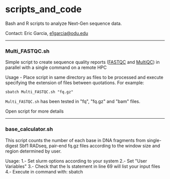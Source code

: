 # scripts_and_code

Bash and R scripts to analyze Next-Gen sequence data. 

Contact: Eric Garcia, e1garcia@odu.edu

---

### Multi_FASTQC.sh

Simple script to create sequence quality reports ([FASTQC](https://www.bioinformatics.babraham.ac.uk/projects/fastqc/) and [MultiQC](https://multiqc.info/)) in parallel with a single command on a remote HPC

Usage - Place script in same directory as files to be processed and execute specifying the extension of files between quotations. For example:
```
sbatch Multi_FASTQC.sh "fq.gz"
```

`Multi_FASTQC.sh` has been tested in "fq", "fq.gz" and "bam" files.

Open script for more details

---

### base_calculator.sh

This script counts the number of each base in DNA fragments from single-digest Sbf1 RADseq, pair-end fq.gz files according to the window size and region determined by user. 

Usage:
1.- Set slurm options according to your system
2.- Set "User Variables" 
3.- Check that the ls statement in line 69 will list your input files
4.- Execute in command with: sbatch <script name> <"readDir">
```
sbatch base_calculator.sh "F"
```

Open script for more details

---

### base_proportions.R

R script to calculate, and plot, base pair proportions and mean base pair proportion of DNA fragments position by position

Uses the output of "base_calculator.sh", or tsv files with base pair counts from single digest RADseq, paired-End sequencing data, as input

Open script for more details

---

### read_calculator.sh

read_caltulator.sh counts the number of reads in compressed (default) or uncompressed FQ files (open script for details).

Usage:  
1.- Place script in the same directory with FQ files to be processed. 
Open script and
2.- Set slurm options according to your system
3.- Set "User Variables"
4.- Execute
```
sbatch read_calculator.sh
```

---

### concat_fqFiles_diffLanes.sh

Simple script to concatenate files of the same individuals but from multiple sequencing lanes

Usage: Open the script can enter your files' read and lane info 

---

### subsetting_VCF_files.dat

User friendly list of steps and code to succesfully subset VCF files while maintaining functionality

---

### ssh_config_stay_connected.txt

Use this code to maintain a stable ssh connection if your sessions are becoming idle and/or terminated very quickly, after 1-2 min of inactivity.

---
